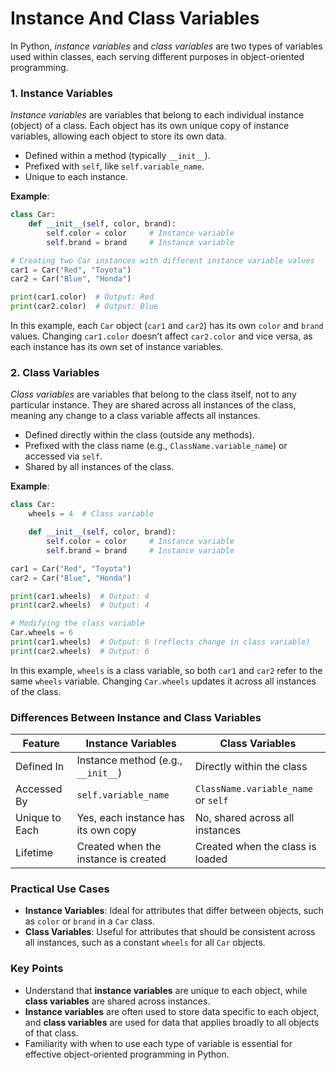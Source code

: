 # Instance And Class Variables
In Python, *instance variables* and *class variables* are two types of variables used within classes, each serving different purposes in object-oriented programming.

### 1. **Instance Variables**

*Instance variables* are variables that belong to each individual instance (object) of a class. Each object has its own unique copy of instance variables, allowing each object to store its own data.

- Defined within a method (typically `__init__`).
- Prefixed with `self`, like `self.variable_name`.
- Unique to each instance.

**Example**:
```python
class Car:
    def __init__(self, color, brand):
        self.color = color     # Instance variable
        self.brand = brand     # Instance variable

# Creating two Car instances with different instance variable values
car1 = Car("Red", "Toyota")
car2 = Car("Blue", "Honda")

print(car1.color)  # Output: Red
print(car2.color)  # Output: Blue
```

In this example, each `Car` object (`car1` and `car2`) has its own `color` and `brand` values. Changing `car1.color` doesn’t affect `car2.color` and vice versa, as each instance has its own set of instance variables.

### 2. **Class Variables**

*Class variables* are variables that belong to the class itself, not to any particular instance. They are shared across all instances of the class, meaning any change to a class variable affects all instances.

- Defined directly within the class (outside any methods).
- Prefixed with the class name (e.g., `ClassName.variable_name`) or accessed via `self`.
- Shared by all instances of the class.

**Example**:
```python
class Car:
    wheels = 4  # Class variable

    def __init__(self, color, brand):
        self.color = color     # Instance variable
        self.brand = brand     # Instance variable

car1 = Car("Red", "Toyota")
car2 = Car("Blue", "Honda")

print(car1.wheels)  # Output: 4
print(car2.wheels)  # Output: 4

# Modifying the class variable
Car.wheels = 6
print(car1.wheels)  # Output: 6 (reflects change in class variable)
print(car2.wheels)  # Output: 6
```

In this example, `wheels` is a class variable, so both `car1` and `car2` refer to the same `wheels` variable. Changing `Car.wheels` updates it across all instances of the class.

### Differences Between Instance and Class Variables

| Feature             | Instance Variables                     | Class Variables                    |
|---------------------|----------------------------------------|------------------------------------|
| Defined In          | Instance method (e.g., `__init__`)    | Directly within the class          |
| Accessed By         | `self.variable_name`                  | `ClassName.variable_name` or `self`|
| Unique to Each      | Yes, each instance has its own copy   | No, shared across all instances    |
| Lifetime            | Created when the instance is created  | Created when the class is loaded   |

### Practical Use Cases

- **Instance Variables**: Ideal for attributes that differ between objects, such as `color` or `brand` in a `Car` class.
- **Class Variables**: Useful for attributes that should be consistent across all instances, such as a constant `wheels` for all `Car` objects.

### Key Points 
- Understand that **instance variables** are unique to each object, while **class variables** are shared across instances.
- **Instance variables** are often used to store data specific to each object, and **class variables** are used for data that applies broadly to all objects of that class.
- Familiarity with when to use each type of variable is essential for effective object-oriented programming in Python.